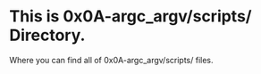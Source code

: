 # This is 0x0A-argc_argv/scripts/ Directory.
Where you can find all of 0x0A-argc_argv/scripts/ files.
